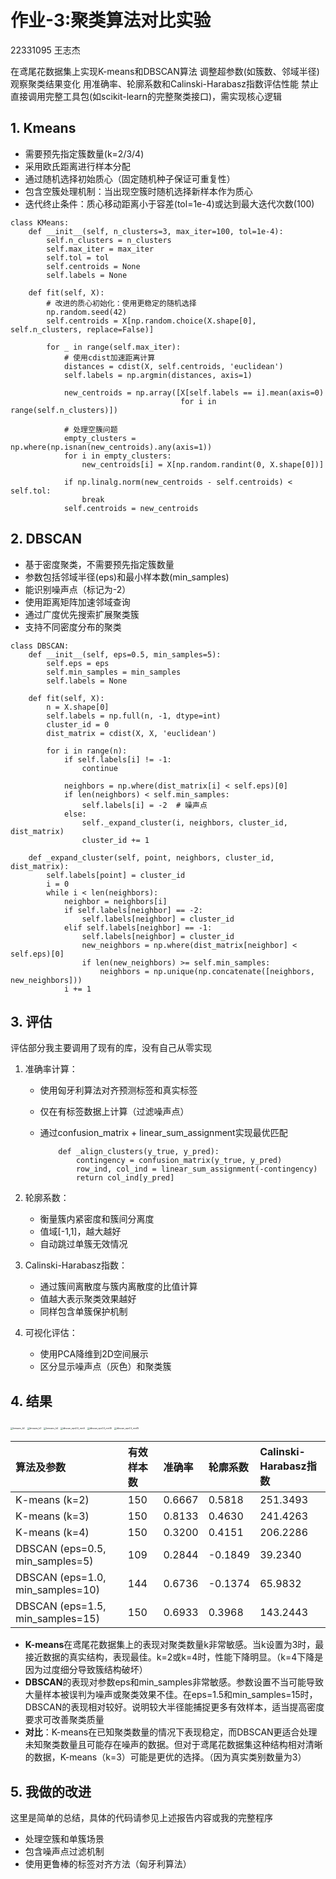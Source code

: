 # 作业-3:聚类算法对比实验

22331095 王志杰

在鸢尾花数据集上实现K-means和DBSCAN算法
调整超参数(如簇数、邻域半径)观察聚类结果变化
用准确率、轮廓系数和Calinski-Harabasz指数评估性能
禁止直接调用完整工具包(如scikit-learn的完整聚类接口)，需实现核心逻辑

## 1. Kmeans

- 需要预先指定簇数量(k=2/3/4)
- 采用欧氏距离进行样本分配
- 通过随机选择初始质心（固定随机种子保证可重复性）
- 包含空簇处理机制：当出现空簇时随机选择新样本作为质心
- 迭代终止条件：质心移动距离小于容差(tol=1e-4)或达到最大迭代次数(100)

```
class KMeans:
    def __init__(self, n_clusters=3, max_iter=100, tol=1e-4):
        self.n_clusters = n_clusters
        self.max_iter = max_iter
        self.tol = tol
        self.centroids = None
        self.labels = None

    def fit(self, X):
        # 改进的质心初始化：使用更稳定的随机选择
        np.random.seed(42)
        self.centroids = X[np.random.choice(X.shape[0], self.n_clusters, replace=False)]
        
        for _ in range(self.max_iter):
            # 使用cdist加速距离计算
            distances = cdist(X, self.centroids, 'euclidean')
            self.labels = np.argmin(distances, axis=1)
            
            new_centroids = np.array([X[self.labels == i].mean(axis=0) 
                                      for i in range(self.n_clusters)])
            
            # 处理空簇问题
            empty_clusters = np.where(np.isnan(new_centroids).any(axis=1))
            for i in empty_clusters:
                new_centroids[i] = X[np.random.randint(0, X.shape[0])]
            
            if np.linalg.norm(new_centroids - self.centroids) < self.tol:
                break
            self.centroids = new_centroids
```

## 2. DBSCAN

- 基于密度聚类，不需要预先指定簇数量
- 参数包括邻域半径(eps)和最小样本数(min_samples)
- 能识别噪声点（标记为-2）
- 使用距离矩阵加速邻域查询
- 通过广度优先搜索扩展聚类簇
- 支持不同密度分布的聚类

```
class DBSCAN:
    def __init__(self, eps=0.5, min_samples=5):
        self.eps = eps
        self.min_samples = min_samples
        self.labels = None

    def fit(self, X):
        n = X.shape[0]
        self.labels = np.full(n, -1, dtype=int)
        cluster_id = 0
        dist_matrix = cdist(X, X, 'euclidean')
        
        for i in range(n):
            if self.labels[i] != -1:
                continue
                
            neighbors = np.where(dist_matrix[i] < self.eps)[0]
            if len(neighbors) < self.min_samples:
                self.labels[i] = -2  # 噪声点
            else:
                self._expand_cluster(i, neighbors, cluster_id, dist_matrix)
                cluster_id += 1

    def _expand_cluster(self, point, neighbors, cluster_id, dist_matrix):
        self.labels[point] = cluster_id
        i = 0
        while i < len(neighbors):
            neighbor = neighbors[i]
            if self.labels[neighbor] == -2:
                self.labels[neighbor] = cluster_id
            elif self.labels[neighbor] == -1:
                self.labels[neighbor] = cluster_id
                new_neighbors = np.where(dist_matrix[neighbor] < self.eps)[0]
                if len(new_neighbors) >= self.min_samples:
                    neighbors = np.unique(np.concatenate([neighbors, new_neighbors]))
            i += 1
```

## 3. 评估

评估部分我主要调用了现有的库，没有自己从零实现

1. 准确率计算：

   - 使用匈牙利算法对齐预测标签和真实标签

   - 仅在有标签数据上计算（过滤噪声点）

   - 通过confusion_matrix + linear_sum_assignment实现最优匹配

     ```
         def _align_clusters(y_true, y_pred):
             contingency = confusion_matrix(y_true, y_pred)
             row_ind, col_ind = linear_sum_assignment(-contingency)
             return col_ind[y_pred]
     ```

2. 轮廓系数：

   - 衡量簇内紧密度和簇间分离度
   - 值域[-1,1]，越大越好
   - 自动跳过单簇无效情况

3. Calinski-Harabasz指数：

   - 通过簇间离散度与簇内离散度的比值计算
   - 值越大表示聚类效果越好
   - 同样包含单簇保护机制

4. 可视化评估：

   - 使用PCA降维到2D空间展示
   - 区分显示噪声点（灰色）和聚类簇

## 4. 结果

<img src="report.assets/kmeans_k2.png" alt="kmeans_k2" style="zoom: 25%;" />

<img src="report.assets/kmeans_k3.png" alt="kmeans_k3" style="zoom:25%;" />

<img src="report.assets/kmeans_k4.png" alt="kmeans_k4" style="zoom:25%;" />

<img src="report.assets/dbscan_eps0.5_min5.png" alt="dbscan_eps0.5_min5" style="zoom:25%;" />

<img src="report.assets/dbscan_eps1.0_min10.png" alt="dbscan_eps1.0_min10" style="zoom:25%;" />

<img src="report.assets/dbscan_eps1.5_min15.png" alt="dbscan_eps1.5_min15" style="zoom:25%;" />

| 算法及参数                       | 有效样本数 | 准确率 | 轮廓系数 | Calinski-Harabasz指数 |
| :------------------------------- | :--------- | :----- | :------- | :-------------------- |
| K-means (k=2)                    | 150        | 0.6667 | 0.5818   | 251.3493              |
| K-means (k=3)                    | 150        | 0.8133 | 0.4630   | 241.4263              |
| K-means (k=4)                    | 150        | 0.3200 | 0.4151   | 206.2286              |
| DBSCAN (eps=0.5, min_samples=5)  | 109        | 0.2844 | -0.1849  | 39.2340               |
| DBSCAN (eps=1.0, min_samples=10) | 144        | 0.6736 | -0.1374  | 65.9832               |
| DBSCAN (eps=1.5, min_samples=15) | 150        | 0.6933 | 0.3968   | 143.2443              |

- **K-means**在鸢尾花数据集上的表现对聚类数量k非常敏感。当k设置为3时，最接近数据的真实结构，表现最佳。k=2或k=4时，性能下降明显。（k=4下降是因为过度细分导致簇结构破坏）
- **DBSCAN**的表现对参数eps和min_samples非常敏感。参数设置不当可能导致大量样本被误判为噪声或聚类效果不佳。在eps=1.5和min_samples=15时，DBSCAN的表现相对较好。说明较大半径能捕捉更多有效样本，适当提高密度要求可改善聚类质量
- **对比**：K-means在已知聚类数量的情况下表现稳定，而DBSCAN更适合处理未知聚类数量且可能存在噪声的数据。但对于鸢尾花数据集这种结构相对清晰的数据，K-means（k=3）可能是更优的选择。（因为真实类别数量为3）

## 5. 我做的改进

这里是简单的总结，具体的代码请参见上述报告内容或我的完整程序

- 处理空簇和单簇场景
- 包含噪声点过滤机制
- 使用更鲁棒的标签对齐方法（匈牙利算法）
